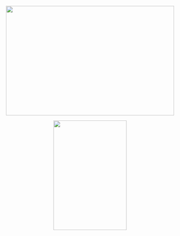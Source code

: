 <p align="center">
  <img width="460" height="300" src="https://spotify-github-profile.kittinanx.com/api/view?uid=espawxsbjn7fg4tahcsq6abpv&cover_image=true&theme=default&show_offline=true&background_color=7650af&interchange=false&bar_color=d25698)](https://spotify-github-profile.kittinanx.com/api/view?uid=espawxsbjn7fg4tahcsq6abpv&redirect=true">
</p>

<p align="center">
  <img width="200" height="300" src="https://camo.githubusercontent.com/b390370f5b508a84220f0ad2fec63de0a1e0b17c6f9a1016bde3bad832c75e63/68747470733a2f2f36342e6d656469612e74756d626c722e636f6d2f61346363613132333262316631356237393163356537643562366561663764352f353733326535383935343863316336372d61662f73323530783430302f613766353339643236393461336131666163343264653135316263336237636238653565633538612e67696676">
</p>
